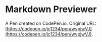 # Markdown Previewer

A Pen created on CodePen.io. Original URL: [https://codepen.io/jc1234/pen/wvpjwVJ](https://codepen.io/jc1234/pen/wvpjwVJ).

